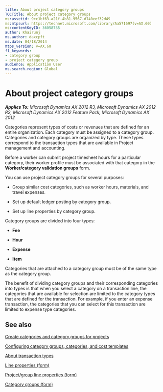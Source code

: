 ```yaml
---
title: About project category groups
TOCTitle: About project category groups
ms:assetid: 9cc1bf63-a21f-4b81-9567-d740eef32d49
ms:mtpsurl: https://technet.microsoft.com/library/Aa571697(v=AX.60)
ms:contentKeyID: 36058735
author: Khairunj
ms.author: daxcpft
ms.date: 04/18/2014
mtps_version: v=AX.60
f1_keywords:
- category group
- project category group
audience: Application User
ms.search.region: Global
---
```


# About project category groups 


_**Applies To:** Microsoft Dynamics AX 2012 R3, Microsoft Dynamics AX 2012 R2, Microsoft Dynamics AX 2012 Feature Pack, Microsoft Dynamics AX 2012_

Categories represent types of costs or revenues that are defined for an entire organization. Each category must be assigned to a category group. Categories and category groups are organized by type. These types correspond to the transaction types that are available in Project management and accounting.

Before a worker can submit project timesheet hours for a particular category, their worker profile must be associated with that category in the **Worker/category validation groups** form.

You can use project category groups for several purposes:

  - Group similar cost categories, such as worker hours, materials, and travel expenses.

  - Set up default ledger posting by category group.

  - Set up line properties by category group.

Category groups are divided into four types:

  - **Fee**

  - **Hour**

  - **Expense**

  - **Item**

Categories that are attached to a category group must be of the same type as the category group.

The benefit of dividing category groups and their corresponding categories into types is that when you select a category on a transaction line, the categories that are available for selection are limited to the category types that are defined for the transaction. For example, if you enter an expense transaction, the categories that you can select for this transaction are limited to expense type categories.

## See also

[Create categories and category groups for projects](create-categories-and-category-groups-for-projects.md)

[Configuring category groups, categories, and cost templates](configuring-category-groups-categories-and-cost-templates.md)

[About transaction types](about-transaction-types.md)

[Line properties (form)](https://technet.microsoft.com/library/aa590082\(v=ax.60\))

[Project/group line properties (form)](https://technet.microsoft.com/library/aa598358\(v=ax.60\))

[Category groups (form)](https://technet.microsoft.com/library/aa558210\(v=ax.60\))

  


